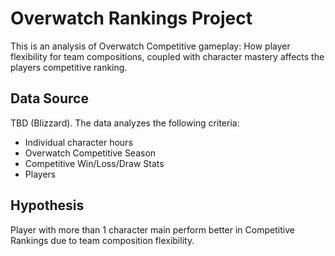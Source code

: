 # Overwatch Rankings Project
This is an analysis of Overwatch Competitive gameplay: How player flexibility for team compositions, coupled with character mastery affects the players competitive ranking.

## Data Source
TBD (Blizzard). The data analyzes the following criteria:
* Individual character hours
* Overwatch Competitive Season
* Competitive Win/Loss/Draw Stats
* Players

## Hypothesis
Player with more than 1 character main perform better in Competitive Rankings due to team composition flexibility.
